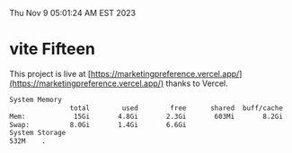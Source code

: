 Thu Nov  9 05:01:24 AM EST 2023

# vite Fifteen


This project is live at [https://marketingpreference.vercel.app/](https://marketingpreference.vercel.app/) thanks to Vercel.

```bash
System Memory
               total        used        free      shared  buff/cache   available
Mem:            15Gi       4.8Gi       2.3Gi       603Mi       8.2Gi       9.6Gi
Swap:          8.0Gi       1.4Gi       6.6Gi
System Storage
532M	.
```
